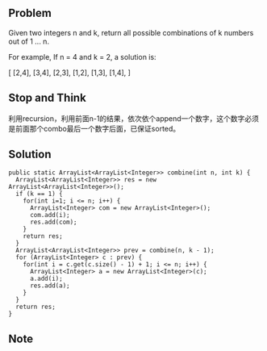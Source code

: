 ## Problem

Given two integers n and k, return all possible combinations of k numbers out of 1 ... n.

For example,
If n = 4 and k = 2, a solution is:

[
  [2,4],
  [3,4],
  [2,3],
  [1,2],
  [1,3],
  [1,4],
]

## Stop and Think

利用recursion，利用前面n-1的结果，依次依个append一个数字，这个数字必须是前面那个combo最后一个数字后面，已保证sorted。

## Solution

    public static ArrayList<ArrayList<Integer>> combine(int n, int k) {
      ArrayList<ArrayList<Integer>> res = new ArrayList<ArrayList<Integer>>();
      if (k == 1) {
        for(int i=1; i <= n; i++) {
          ArrayList<Integer> com = new ArrayList<Integer>();
          com.add(i);
          res.add(com);
        }
        return res;
      }
      ArrayList<ArrayList<Integer>> prev = combine(n, k - 1);
      for (ArrayList<Integer> c : prev) {
        for(int i = c.get(c.size() - 1) + 1; i <= n; i++) {
          ArrayList<Integer> a = new ArrayList<Integer>(c);
          a.add(i);
          res.add(a);
        }
      }
      return res;
    }

## Note